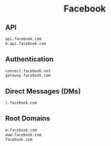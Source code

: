 


<h1 align="center">Facebook</h1>  


## API


```html
api.facebook.com
b-api.facebook.com
```  


## Authentication


```html
connect.facebook.net
gateway.facebook.com
```  


## Direct Messages (DMs)


```html
l.facebook.com
```  


## Root Domains


```html
m.facebook.com
www.facebook.com
facebook.com
```  

<br>
